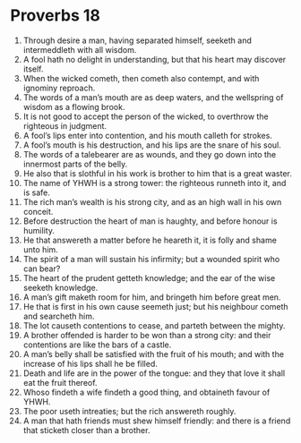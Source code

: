 ﻿# Proverbs 18
1. Through desire a man, having separated himself, seeketh and intermeddleth with all wisdom. 
2. A fool hath no delight in understanding, but that his heart may discover itself. 
3. When the wicked cometh, then cometh also contempt, and with ignominy reproach. 
4. The words of a man’s mouth are as deep waters, and the wellspring of wisdom as a flowing brook. 
5. It is not good to accept the person of the wicked, to overthrow the righteous in judgment. 
6. A fool’s lips enter into contention, and his mouth calleth for strokes. 
7. A fool’s mouth is his destruction, and his lips are the snare of his soul. 
8. The words of a talebearer are as wounds, and they go down into the innermost parts of the belly. 
9. He also that is slothful in his work is brother to him that is a great waster. 
10. The name of YHWH is a strong tower: the righteous runneth into it, and is safe. 
11. The rich man’s wealth is his strong city, and as an high wall in his own conceit. 
12. Before destruction the heart of man is haughty, and before honour is humility. 
13. He that answereth a matter before he heareth it, it is folly and shame unto him. 
14. The spirit of a man will sustain his infirmity; but a wounded spirit who can bear? 
15. The heart of the prudent getteth knowledge; and the ear of the wise seeketh knowledge. 
16. A man’s gift maketh room for him, and bringeth him before great men. 
17. He that is first in his own cause seemeth just; but his neighbour cometh and searcheth him. 
18. The lot causeth contentions to cease, and parteth between the mighty. 
19. A brother offended is harder to be won than a strong city: and their contentions are like the bars of a castle. 
20. A man’s belly shall be satisfied with the fruit of his mouth; and with the increase of his lips shall he be filled. 
21. Death and life are in the power of the tongue: and they that love it shall eat the fruit thereof. 
22. Whoso findeth a wife findeth a good thing, and obtaineth favour of YHWH. 
23. The poor useth intreaties; but the rich answereth roughly. 
24. A man that hath friends must shew himself friendly: and there is a friend that sticketh closer than a brother. 
